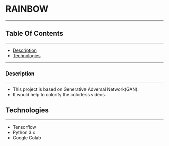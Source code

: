 # RAINBOW

----
## Table Of Contents
---
* [Description](#description)
* [Technologies](#technologies)

----

### Description
----
* This project is based on Generative Adversal Network(GAN).
* It would help to colorify the colorless videos.



## Technologies
---
* Tensorflow
* Python 3.x
* Google Colab
